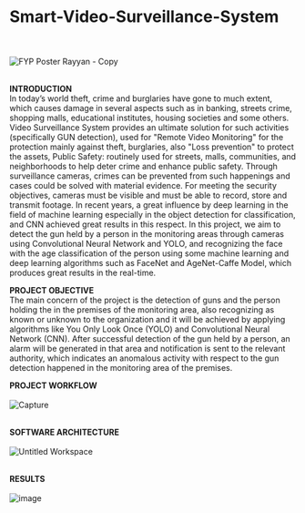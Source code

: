 # Smart-Video-Surveillance-System
<br><br>![FYP Poster Rayyan - Copy](https://user-images.githubusercontent.com/89123259/209640370-6c955d06-64ef-48ae-9ff3-6c4a2344401d.jpg)<br><br>

<b>INTRODUCTION</b>
<br>
In today’s world theft, crime and burglaries have gone to much extent, which causes 
damage in several aspects such as in banking, streets crime, shopping malls, 
educational institutes, housing societies and some others. Video Surveillance System 
provides an ultimate solution for such activities (specifically GUN detection), used 
for "Remote Video Monitoring" for the protection mainly against theft, burglaries, 
also "Loss prevention" to protect the assets, Public Safety: routinely used for streets, 
malls, communities, and neighborhoods to help deter crime and enhance public 
safety. Through surveillance cameras, crimes can be prevented from such 
happenings and cases could be solved with material evidence. For meeting the 
security objectives, cameras must be visible and must be able to record, store and 
transmit footage. In recent years, a great influence by deep learning in the field of 
machine learning especially in the object detection for classification, and CNN 
achieved great results in this respect.
In this project, we aim to detect the gun held by a person in the monitoring areas 
through cameras using Convolutional Neural Network and YOLO, and recognizing 
the face with the age classification of the person using some machine learning and 
deep learning algorithms such as FaceNet and AgeNet-Caffe Model, which produces 
great results in the real-time. 

<b>PROJECT OBJECTIVE</b>
<br>
The main concern of the project is the detection of guns and the person holding the 
in the premises of the monitoring area, also recognizing as known or unknown to the 
organization and it will be achieved by applying algorithms like You Only Look 
Once (YOLO) and Convolutional Neural Network (CNN). After successful 
detection of the gun held by a person, an alarm will be generated in that area and 
notification is sent to the relevant authority, which indicates an anomalous activity 
with respect to the gun detection happened in the monitoring area of the premises.


<b><b><b>PROJECT WORKFLOW</b></b></b>
<br><br>![Capture](https://user-images.githubusercontent.com/89123259/209640211-c26b1e79-1b21-42f6-9ee3-f26af303785b.JPG)<br><br>

<b>SOFTWARE ARCHITECTURE</b>
<br><br>![Untitled Workspace](https://user-images.githubusercontent.com/89123259/209640301-955629cb-1915-44ce-926f-f8ae7c7ebc12.jpg)<br><br>

<b>RESULTS</b>
<br><br>![image](https://user-images.githubusercontent.com/89123259/209640793-ba827a7a-0881-46e2-bbbc-fff4306bbe83.png)


